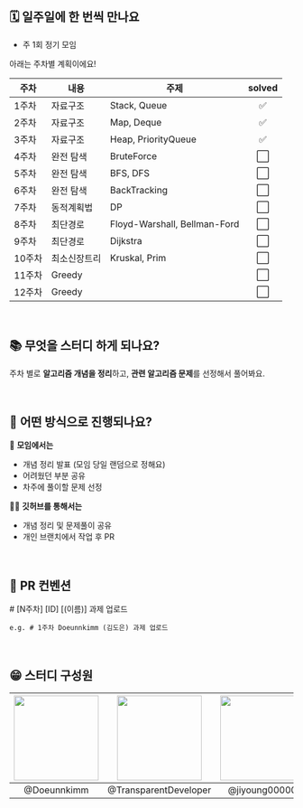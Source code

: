 ## 🗓️ 일주일에 한 번씩 만나요

- 주 1회 정기 모임

아래는 주차별 계획이에요!

| 주차   | 내용         | 주제                         | solved |
| ------ | ------------ | ---------------------------- | :----: |
| 1주차  | 자료구조     | Stack, Queue                   |  ✅   |
| 2주차  | 자료구조     | Map, Deque                 |  ✅   |
| 3주차  | 자료구조     | Heap, PriorityQueue          |  ✅   |
| 4주차  | 완전 탐색    | BruteForce                   |  ⬜️   |
| 5주차  | 완전 탐색    | BFS, DFS                     |  ⬜️   |
| 6주차  | 완전 탐색    | BackTracking                 |  ⬜️   |
| 7주차  | 동적계획법   | DP                           |  ⬜️   |
| 8주차  | 최단경로     | Floyd-Warshall, Bellman-Ford |  ⬜️   |
| 9주차  | 최단경로     | Dijkstra                     |  ⬜️   |
| 10주차 | 최소신장트리 | Kruskal, Prim                |  ⬜️   |
| 11주차 | Greedy       |                              |  ⬜️   |
| 12주차 | Greedy       |                              |  ⬜️   |

<br>

## 📚 무엇을 스터디 하게 되나요?

주차 별로 **알고리즘 개념을 정리**하고, **관련 알고리즘 문제**를 선정해서 풀어봐요.

<br>

## 🤔 어떤 방식으로 진행되나요?

🙌 **모임에서는**

- 개념 정리 발표 (모임 당일 랜덤으로 정해요)
- 어려웠던 부분 공유
- 차주에 풀이할 문제 선정

🧑‍💻 **깃허브를 통해서는**

- 개념 정리 및 문제풀이 공유
- 개인 브랜치에서 작업 후 PR

<br>

## 👏 PR 컨벤션

\# [N주차] [ID] [(이름)] 과제 업로드

```
e.g. # 1주차 Doeunnkimm (김도은) 과제 업로드
```

<br>

## 😁 스터디 구성원

| <a href="https://github.com/Doeunnkimm"><img src="https://avatars.githubusercontent.com/u/112946860?v=4" width="150" height="150"/></a> | <a href="https://github.com/TransparentDeveloper"><img src="https://avatars.githubusercontent.com/u/50646145?v=4" width="150" height="150"/></a> | <a href="https://github.com/jiyoung00000"><img src="https://avatars.githubusercontent.com/u/104538679?v=4" width="150" height="150"/></a> |
| :-------------------------------------------------------------------------------------------------------------------------------------: | :----------------------------------------------------------------------------------------------------------------------------------------------: | :---------------------------------------------------------------------------------------------------------------------------------------: |
|                                                               @Doeunnkimm                                                               |                                                              @TransparentDeveloper                                                               |                                                               @jiyoung00000                                                               |
